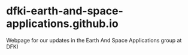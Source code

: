 # dfki-earth-and-space-applications.github.io
 Webpage for our updates in the Earth And Space Applications group at DFKI 
